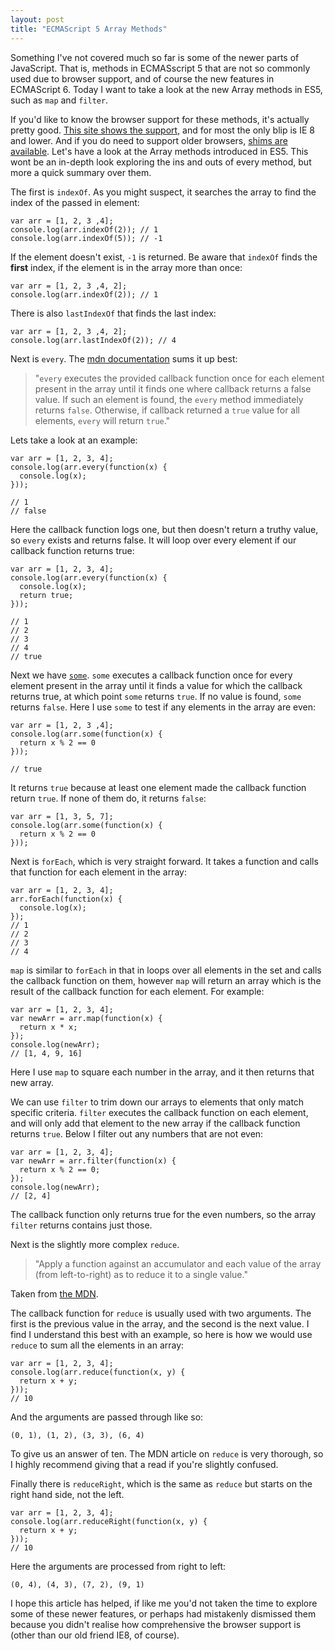 ```yaml
---
layout: post
title: "ECMAScript 5 Array Methods"
---
```


Something I've not covered much so far is some of the newer parts of JavaScript. That is, methods in ECMASscript 5 that are not so commonly used due to browser support, and of course the new features in ECMAScript 6. Today I want to take a look at the new Array methods in ES5, such as `map` and `filter`.

If you'd like to know the browser support for these methods, it's actually pretty good. [This site shows the support](http://kangax.github.com/es5-compat-table/), and for most the only blip is IE 8 and lower. And if you do need to support older browsers, [shims are available](https://github.com/kriskowal/es5-shim). Let's have a look at the Array methods introduced in ES5. This wont be an in-depth look exploring the ins and outs of every method, but more a quick summary over them. 

The first is `indexOf`. As you might suspect, it searches the array to find the index of the passed in element:

	var arr = [1, 2, 3 ,4];
	console.log(arr.indexOf(2)); // 1
	console.log(arr.indexOf(5)); // -1
	
If the element doesn't exist, `-1` is returned. Be aware that `indexOf` finds the __first__ index, if the element is in the array more than once:

	var arr = [1, 2, 3 ,4, 2];
	console.log(arr.indexOf(2)); // 1
	
There is also `lastIndexOf` that finds the last index:

	var arr = [1, 2, 3 ,4, 2];
	console.log(arr.lastIndexOf(2)); // 4
	
Next is `every`. The [mdn documentation](https://developer.mozilla.org/en-US/docs/JavaScript/Reference/Global_Objects/Array/every) sums it up best:

> "`every` executes the provided callback function once for each element present in the array until it finds one where callback returns a false value. If such an element is found, the `every` method immediately returns `false`. Otherwise, if callback returned a `true` value for all elements, `every` will return `true`."

Lets take a look at an example:

	var arr = [1, 2, 3, 4];
	console.log(arr.every(function(x) {
	  console.log(x);
	}));
	
	// 1
	// false
	
Here the callback function logs one, but then doesn't return a truthy value, so `every` exists and returns false. It will loop over every element if our callback function returns true:

	var arr = [1, 2, 3, 4];
	console.log(arr.every(function(x) {
	  console.log(x);
	  return true;
	}));
	
	// 1
	// 2
	// 3
	// 4
	// true

Next we have [`some`](https://developer.mozilla.org/en-US/docs/JavaScript/Reference/Global_Objects/Array/some). `some` executes a callback function once for every element present in the array until it finds a value for which the callback returns true, at which point `some` returns `true`. If no value is found, `some` returns `false`. Here I use `some` to test if any elements in the array are even:

	var arr = [1, 2, 3 ,4];
	console.log(arr.some(function(x) {
	  return x % 2 == 0
	}));
	
	// true
	
It returns `true` because at least one element made the callback function return `true`. If none of them do, it returns `false`:

	var arr = [1, 3, 5, 7];
	console.log(arr.some(function(x) {
	  return x % 2 == 0
	}));
	
Next is `forEach`, which is very straight forward. It takes a function and calls that function for each element in the array:

	var arr = [1, 2, 3, 4];
	arr.forEach(function(x) {
	  console.log(x);
	});
	// 1
	// 2
	// 3
	// 4
	
`map` is similar to `forEach` in that in loops over all elements in the set and calls the callback function on them, however `map` will return an array which is the result of the callback function for each element. For example:

	var arr = [1, 2, 3, 4];
	var newArr = arr.map(function(x) {
	  return x * x;
	});
	console.log(newArr);
	// [1, 4, 9, 16]
	
Here I use `map` to square each number in the array, and it then returns that new array. 

We can use `filter` to trim down our arrays to elements that only match specific criteria. `filter` executes the callback function on each element, and will only add that element to the new array if the callback function returns `true`. Below I filter out any numbers that are not even:

	var arr = [1, 2, 3, 4];
	var newArr = arr.filter(function(x) {
	  return x % 2 == 0;
	});
	console.log(newArr);
	// [2, 4]
	
The callback function only returns true for the even numbers, so the array `filter` returns contains just those.

Next is the slightly more complex `reduce`.

> "Apply a function against an accumulator and each value of the array (from left-to-right) as to reduce it to a single value."

Taken from [the MDN](https://developer.mozilla.org/en-US/docs/JavaScript/Reference/Global_Objects/Array/Reduce).

The callback function for `reduce` is usually used with two arguments. The first is the previous value in the array, and the second is the next value. I find I understand this best with an example, so here is how we would use `reduce` to sum all the elements in an array:

	var arr = [1, 2, 3, 4];
	console.log(arr.reduce(function(x, y) {
	  return x + y;  
	}));
	// 10

And the arguments are passed through like so:

	(0, 1), (1, 2), (3, 3), (6, 4)
	
To give us an answer of ten. The MDN article on `reduce` is very thorough, so I highly recommend giving that a read if you're slightly confused.

Finally there is `reduceRight`, which is the same as `reduce` but starts on the right hand side, not the left.

	var arr = [1, 2, 3, 4];
	console.log(arr.reduceRight(function(x, y) {
	  return x + y;  
	}));
	// 10
	
Here the arguments are processed from right to left:

	(0, 4), (4, 3), (7, 2), (9, 1)
	
I hope this article has helped, if like me you'd not taken the time to explore some of these newer features, or perhaps had mistakenly dismissed them because you didn't realise how comprehensive the browser support is (other than our old friend IE8, of course).
